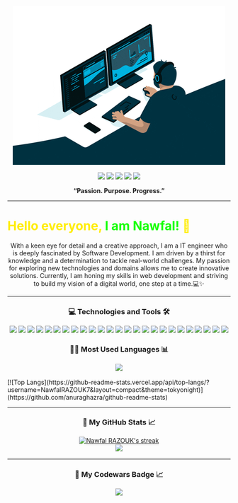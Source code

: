 <p align="center">
  <img src="./assets/giphy.gif" />
</p>

<p align="center">
  <a href="https://www.linkedin.com/in/nawfal-razouk/" target="blank"
    ><img
      src="https://img.shields.io/static/v1?label=&labelColor=09344D&message=LINKEDIN&color=09344D&style=for-the-badge&logo=linkedin"
  /></a>
  <a href="https://twitter.com/RAZOUKNawfal7" target="blank"
    ><img
      src="https://img.shields.io/static/v1?label=&labelColor=09344D&message=TWITTER&color=09344D&style=for-the-badge&logo=twitter&logoColor=white"
  /></a>
  <a href="https://www.frontendmentor.io/profile/NawfalRAZOUK7" target="blank"
    ><img
      src="https://img.shields.io/static/v1?label=&labelColor=09344D&message=FRONTEND MENTOR&color=09344D&style=for-the-badge&logo=frontend mentor&logoColor=white"
  /></a>
  <a href="https://chatbot-razouk.vercel.app/" target="blank"
    ><img
      src="https://img.shields.io/static/v1?label=&labelColor=09344D&message=CHAT BOT&color=09344D&style=for-the-badge&logo=chatbot&logoColor=white"
  /></a>
  <a href="https://www.nawfalrazouk.live/" target="blank"
    ><img
      src="https://img.shields.io/static/v1?label=&labelColor=09344D&message=PortFolio&color=09344D&style=for-the-badge&logo=wwe&logoColor=white"
  /></a>
</p>

<p align="center">
  <strong>“Passion. Purpose. Progress.”</strong>
</p>

---

### <h1 style="color:#FFED00">Hello everyone, <span  style="color:#16FF00">I am Nawfal!</span> 👋</h1>

<p align="center">
  With a keen eye for detail and a creative approach, I am a IT engineer who is deeply fascinated by Software Development. I am driven by a thirst for knowledge and a determination to tackle real-world challenges. My passion for exploring new technologies and domains allows me to create innovative solutions. Currently, I am honing my skills in web development and striving to build my vision of a digital world, one step at a time.💻✨
</p>

---

<h3 align="center">💻 Technologies and Tools 🛠️</h3>
<p align="center">
  <img
    src="https://img.shields.io/static/v1?label=&labelColor=09344D&message=HTML5&color=09344D&style=flat&logo=html5"
  />
  <img
    src="https://img.shields.io/static/v1?label=&labelColor=09344D&message=CSS3&color=09344D&logoColor=blue&style=flat&logo=css3"
  />
  <img
    src="https://img.shields.io/static/v1?label=&labelColor=09344D&message=SASS&color=09344D&style=flat&logo=sass"
  />
  <img
    src="https://img.shields.io/static/v1?label=&labelColor=09344D&message=JAVASCRIPT&color=09344D&style=flat&logo=javascript"
  />
  <img
    src="https://img.shields.io/static/v1?label=&labelColor=09344D&message=MONGO-DB&color=09344D&style=flat&logo=mongodb"
  />
  <img
    src="https://img.shields.io/static/v1?label=&labelColor=09344D&message=EXPRESS.JS&color=09344D&style=flat&logo=express"
  />
  <img
    src="https://img.shields.io/static/v1?label=&labelColor=09344D&message=REACT.JS&color=09344D&style=flat&logo=react"
  />
  <img
    src="https://img.shields.io/static/v1?label=&labelColor=09344D&message=NODE.JS&color=09344D&style=flat&logo=node.js"
  />
  <img
    src="https://img.shields.io/static/v1?label=&labelColor=09344D&message=POSTGRESQL&color=09344D&style=flat&logo=postgresql"
  />
  <img
    src="https://img.shields.io/static/v1?label=&labelColor=09344D&message=VUE.JS&color=09344D&style=flat&logo=vue.js"
  />
  <img
    src="https://img.shields.io/static/v1?label=&labelColor=09344D&message=FIREBASE&color=09344D&style=flat&logo=firebase"
  />
  <img
    src="https://custom-icon-badges.demolab.com/static/v1?label=&labelColor=09344D&message=JAVA&color=09344D&logoColor=white&style=flat&logo=java"
  />
  <img
    src="https://custom-icon-badges.demolab.com/static/v1?label=&labelColor=09344D&message=SQL&color=09344D&logoColor=white&style=flat&logo=database"
  />
  <img
    src="https://img.shields.io/static/v1?label=&labelColor=09344D&message=MYSQL&color=09344D&logoColor=gold&style=flat&logo=mysql"
  />
  <img
    src="https://img.shields.io/static/v1?label=&labelColor=09344D&message=SQLITE&color=09344D&style=flat&logo=sqlite"
  />
  <img
    src="https://img.shields.io/static/v1?label=&labelColor=09344D&message=ANDROID STUDIO&color=09344D&style=flat&logo=android studio"
  />
  <img
    src="https://img.shields.io/static/v1?label=&labelColor=09344D&message=NETBEANS&color=09344D&style=flat&logo=apache netbeans ide"
  />
  <img
    src="https://img.shields.io/static/v1?label=&labelColor=09344D&message=ECLIPSE&color=09344D&style=flat&logo=eclipse ide"
  />
  <img
    src="https://img.shields.io/static/v1?label=&labelColor=09344D&message=VS CODE&color=09344D&logoColor=blue&style=flat&logo=visual studio code"
  />
  <img
    src="https://img.shields.io/static/v1?label=&labelColor=09344D&message=GIT&color=09344D&style=flat&logo=git"
  />
  <img
    src="https://img.shields.io/static/v1?label=&labelColor=09344D&message=GITHUB&color=09344D&style=flat&logo=github"
  />
  <img
    src="https://img.shields.io/static/v1?label=&labelColor=09344D&message=GITHUB PAGES&color=09344D&style=flat&logo=github pages"
  />
  <img
    src="https://img.shields.io/static/v1?label=&labelColor=09344D&message=BASH&color=09344D&logoColor=white&style=flat&logo=gnu bash"
  />
  <img
    src="https://img.shields.io/static/v1?label=&labelColor=09344D&message=LINUX&color=09344D&style=flat&logo=linux"
  />
  <img
    src="https://img.shields.io/static/v1?label=&labelColor=09344D&message=ADOBE&color=09344D&style=flat&logo=adobe&logoColor=ff0000"
  />
</p>

<h3 align="center">👨‍💻 Most Used Languages 📊</h3>

<p align="center">
  <a href="https://www.nawfalrazouk.live/" target="blank"
    ><img
      src="https://github-readme-stats.vercel.app/api/top-langs/?username=NawfalRAZOUK7&layout=compact&theme=tokyonight"
  /></a>
</p>
[![Top Langs](https://github-readme-stats.vercel.app/api/top-langs/?username=NawfalRAZOUK7&layout=compact&theme=tokyonight)](https://github.com/anuraghazra/github-readme-stats)

---

<h3 align="center">🚀 My GitHub Stats 📈</h3>

<!-- GitHub Readme Streak Stats - https://github.com/DenverCoder1/github-readme-streak-stats -->
<p align="center">
  <a href="https://github.com/DenverCoder1/github-readme-streak-stats">
    <img
      title="🔥 Get streak stats for your profile at git.io/streak-stats"
      alt="Nawfal RAZOUK's streak"
      src="https://streak-stats.demolab.com/?user=NawfalRAZOUK7&theme=prussian&background=09344D&fire=white&ring=white&sideNums=white&sideLabels=white&dates=667BCD&hide_border=true"
    />
  </a>
  <br />
  <a href="https://commits.top/philippines_private.html">
    <img
      src="https://img.shields.io/static/v1?label=MOST ACTIVE GITHUB USERS IN PH&labelColor=09344D&message=Top 1%&color=B1361E&style=for-the-badge&logo=github&logoColor=white"
    />
  </a>
</p>

---

<h3 align="center">🚀 My Codewars Badge 📈</h3>
<p align="center">
  <a href="https://www.codewars.com/users/NawfalRAZOUK7">
    <img
      src="https://www.codewars.com/users/NawfalRAZOUK7/badges/large"
    />
  </a>
</p>
